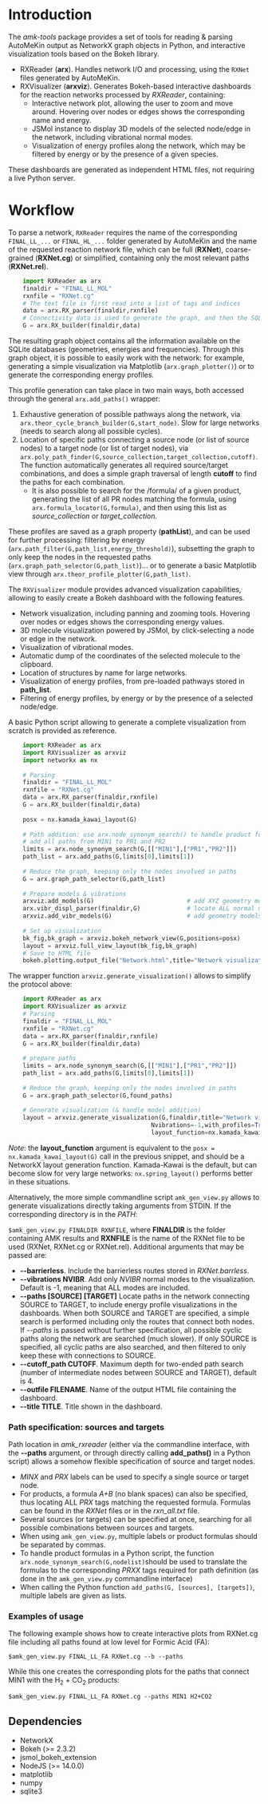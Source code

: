 # Introduction

The *amk-tools* package provides a set of tools for reading & parsing AutoMeKin output as NetworkX graph objects in Python, and interactive visualization tools based on the Bokeh library.

-   RXReader (**arx**). Handles network I/O and processing, using the `RXNet` files generated by AutoMeKin.
-   RXVisualizer (**arxviz**). Generates Bokeh-based interactive dashboards for the reaction networks processed by *RXReader*, containing:
    - Interactive network plot, allowing the user to zoom and move around. Hovering over nodes or edges shows the corresponding name and energy.
    - JSMol instance to display 3D models of the selected node/edge in the network, including vibrational normal modes.
    - Visualization of energy profiles along the network, which may be filtered by energy or by the presence of a given species.

These dashboards are generated as independent HTML files, not requiring a live Python server.

# Workflow
To parse a network, `RXReader` requires the name of the corresponding `FINAL_LL_...` or `FINAL_HL_...` folder generated by AutoMeKin and the name of the requested reaction network file, which can be full (**RXNet**), coarse-grained (**RXNet.cg**) or simplified, containing only the most relevant paths (**RXNet.rel**).
```python
    import RXReader as arx
    finaldir = "FINAL_LL_MOL"
    rxnfile = "RXNet.cg"
    # The text file is first read into a list of tags and indices
    data = arx.RX_parser(finaldir,rxnfile)
    # Connectivity data is used to generate the graph, and then the SQLite databases for transition states and minima are queried to recover all information
    G = arx.RX_builder(finaldir,data)
```
The resulting graph object contains all the information available on the SQLite databases (geometries, energies and frequencies). Through this graph object, it is possible to easily work with the network: for example, generating a simple visualization via Matplotlib (`arx.graph_plotter()`) or to generate the corresponding energy profiles.

This profile generation can take place in two main ways, both accessed through the general `arx.add_paths()` wrapper:
1. Exhaustive generation of possible pathways along the network, via `arx.theor_cycle_branch_builder(G,start_node)`. Slow for large networks (needs to search along all possible cycles).
2. Location of specific paths connecting a source node (or list of source nodes) to a target node (or list of target nodes), via `arx.poly_path_finder(G,source_collection,target_collection,cutoff)`. The function automatically generates all required source/target combinations, and does a simple graph traversal of length **cutoff** to find the paths for each combination.
   + It is also possible to search for the /formula/ of a given product, generating the list of all PR nodes matching the formula, using `arx.formula_locator(G,formula)`, and then using this list as *source_collection* or *target_collection*. 
   
These profiles are saved as a graph property (**pathList**), and can be used for further processing: filtering by energy (`arx.path_filter(G,path_list,energy_threshold)`), subsetting the graph to only keep the nodes in the requested paths (`arx.graph_path_selector(G,path_list)`)... or to generate a basic Matplotlib view through `arx.theor_profile_plotter(G,path_list)`.

The `RXVisualizer` module provides advanced visualization capabilities, allowing to easily create a Bokeh dashboard with the following features.

-   Network visualization, including panning and zooming tools. Hovering over nodes or edges shows the corresponding energy values.
-   3D molecule visualization powered by JSMol, by click-selecting a node or edge in the network.
-   Visualization of vibrational modes.
-   Automatic dump of the coordinates of the selected molecule to the clipboard.
-   Location of structures by name for large networks.
-   Visualization of energy profiles, from pre-loaded pathways stored in **path_list**.
-   Filtering of energy profiles, by energy or by the presence of a selected node/edge.

A basic Python script allowing to generate a complete visualization from scratch is provided as reference.
``` python
    import RXReader as arx
    import RXVisualizer as arxviz
    import networkx as nx
    
    # Parsing
    finaldir = "FINAL_LL_MOL"
    rxnfile = "RXNet.cg"
    data = arx.RX_parser(finaldir,rxnfile)
    G = arx.RX_builder(finaldir,data)
    
    posx = nx.kamada_kawai_layout(G)
    
    # Path addition: use arx.node_synonym_search() to handle product formulas
    # add all paths from MIN1 to PR1 and PR2
    limits = arx.node_synonym_search(G,[["MIN1"],["PR1","PR2"]])
    path_list = arx.add_paths(G,limits[0],limits[1])
    
    # Reduce the graph, keeping only the nodes involved in paths
    G = arx.graph_path_selector(G,path_list)
    
    # Prepare models & vibrations
    arxviz.add_models(G)                          # add XYZ geometry models to the graph
    arx.vibr_displ_parser(finaldir,G)             # locate ALL normal modes and add them to the graph
    arxviz.add_vibr_models(G)                     # add geometry models to the graph
    
    # Set up visualization
    bk_fig,bk_graph = arxviz.bokeh_network_view(G,positions=posx)
    layout = arxviz.full_view_layout(bk_fig,bk_graph)
    # Save to HTML file
    bokeh.plotting.output_file("Network.html",title="Network visualization for MOL")
```

The wrapper function `arxviz.generate_visualization()` allows to simplify the protocol above:
``` python
    import RXReader as arx
    import RXVisualizer as arxviz
    # Parsing
    finaldir = "FINAL_LL_MOL"
    rxnfile = "RXNet.cg"
    data = arx.RX_parser(finaldir,rxnfile)
    G = arx.RX_builder(finaldir,data)
  
    # prepare paths
    limits = arx.node_synonym_search(G,[["MIN1"],["PR1","PR2"]])
    path_list = arx.add_paths(G,limits[0],limits[1])
    
    # Reduce the graph, keeping only the nodes involved in paths
    G = arx.graph_path_selector(G,found_paths)
    
    # Generate visualization (& handle model addition)
    layout = arxviz.generate_visualization(G,finaldir,title="Network visualization",outfile="Network.html",
                                        Nvibrations=-1,with_profiles=True,
                                        layout_function=nx.kamada_kawai_layout)
```

*Note*: the **layout_function** argument is equivalent to the `posx = nx.kamada_kawai_layout(G)` call in the previous snippet, and should be a NetworkX layout generation function. Kamada-Kawai is the default, but can become slow for very large networks: `nx.spring_layout()` performs better in these situations.

Alternatively, the more simple commandline script `amk_gen_view.py` allows to generate visualizations directly taking arguments from STDIN. If the corresponding directory is in the *PATH*:

`$amk_gen_view.py FINALDIR RXNFILE`, where **FINALDIR** is the folder containing AMK results and **RXNFILE** is the name of the RXNet file to be used (RXNet, RXNet.cg or RXNet.rel). Additional arguments that may be passed are:

- **--barrierless**. Include the barrierless routes stored in *RXNet.barrless*.
- **--vibrations NVIBR**. Add only *NVIBR* normal modes to the visualization. Default is -1, meaning that ALL modes are included.
- **--paths [SOURCE] [TARGET]** Locate paths in the network connecting SOURCE to TARGET, to include energy profile visualizations in the dashboards. When both SOURCE and TARGET are specified, a simple search is performed including only the routes that connect both nodes. If *--paths* is passed without further specification, all possible cyclic paths along the network are searched (much slower). If only SOURCE is specified, all cyclic paths are also searched, and then filtered to only keep these with connections to SOURCE.
- **--cutoff_path CUTOFF**. Maximum depth for two-ended path search (number of intermediate nodes between SOURCE and TARGET), default is 4.
- **--outfile FILENAME**. Name of the output HTML file containing the dashboard.
- **--title TITLE**. Title shown in the dashboard.

### Path specification: sources and targets
Path location in *amk_rxreader* (either via the commandline interface, with the **--paths** argument, or through directly calling **add_paths()** in a Python script) allows a somehow flexible specification of source and target nodes.
+ *MINX* and *PRX* labels can be used to specify a single source or target node.
+ For products, a formula *A+B* (no blank spaces) can also be specified, thus locating ALL *PRX* tags matching the requested formula. Formulas can be found in the *RXNet* files or in the *rxn_all.txt* file.
+ Several sources (or targets) can be specified at once, searching for all possible combinations between sources and targets.
+ When using `amk_gen_view.py`, multiple labels or product formulas should be separated by commas.
+ To handle product formulas in a Python script, the function `arx.node_synonym_search(G,nodelist)`should be used to translate the formulas to the corresponding *PRXX* tags required for path definition (as done in the `amk_gen_view.py` commandline interface)
+ When calling the Python function `add_paths(G, [sources], [targets])`, multiple labels are given as lists.

### Examples of usage
The following example shows how to create interactive plots from RXNet.cg file including all paths found at low level for Formic Acid (FA):

`$amk_gen_view.py FINAL_LL_FA RXNet.cg --b --paths`

While this one creates the corresponding plots for the paths that connect MIN1 with the H<sub>2</sub> + CO<sub>2</sub> products:

`$amk_gen_view.py FINAL_LL_FA RXNet.cg --paths MIN1 H2+CO2`

## Dependencies
+ NetworkX 
+ Bokeh (>= 2.3.2)
+ jsmol\_bokeh\_extension
+ NodeJS (>= 14.0.0)
+ matplotlib
+ numpy 
+ sqlite3


